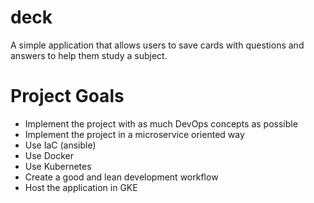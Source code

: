 # deck
A simple application that allows users to save cards with questions and answers to help them study a subject.

# Project Goals

- Implement the project with as much DevOps concepts as possible
- Implement the project in a microservice oriented way
- Use IaC (ansible)
- Use Docker
- Use Kubernetes
- Create a good and lean development workflow
- Host the application in GKE 
